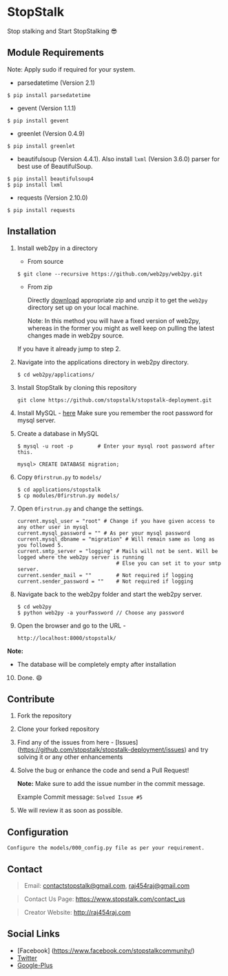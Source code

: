 # StopStalk
Stop stalking and Start StopStalking :sunglasses:

## Module Requirements
Note: Apply sudo if required for your system.

* parsedatetime (Version 2.1) 
```
$ pip install parsedatetime
```

* gevent (Version 1.1.1)
```
$ pip install gevent
``` 

* greenlet (Version 0.4.9)
```
$ pip install greenlet
``` 

* beautifulsoup (Version 4.4.1). Also install `lxml` (Version 3.6.0) parser for best use of BeautifulSoup.
```
$ pip install beautifulsoup4
$ pip install lxml
```

* requests (Version 2.10.0)

```
$ pip install requests
```

## Installation
1. Install web2py in a directory
    * From source
    ```
    $ git clone --recursive https://github.com/web2py/web2py.git
    ```
    * From zip
    
        Directly [download](http://web2py.com/init/default/download) appropriate zip 
        and unzip it to get the `web2py` directory set up on your local machine.
        
        Note: In this method you will have a fixed version of web2py, whereas in the former
              you might as well keep on pulling the latest changes made in web2py source.

   If you have it already jump to step 2.
2. Navigate into the applications directory in web2py directory.

    ```
    $ cd web2py/applications/
    ```
3. Install StopStalk by cloning this repository

    ```
    git clone https://github.com/stopstalk/stopstalk-deployment.git
    ```
4. Install MySQL - [here](http://dev.mysql.com/downloads/)
   Make sure you remember the root password for mysql server.

5. Create a database in MySQL
    
    ```
    $ mysql -u root -p        # Enter your mysql root password after this.
    
    mysql> CREATE DATABASE migration;
    ```
6. Copy `0firstrun.py` to `models/`
    
    ```
    $ cd applications/stopstalk
    $ cp modules/0firstrun.py models/
    ```
7. Open `0firstrun.py` and change the settings.
    
    ```
    current.mysql_user = "root" # Change if you have given access to any other user in mysql
    current.mysql_password = "" # As per your mysql password 
    current.mysql_dbname = "migration" # Will remain same as long as you followed 5.
    current.smtp_server = "logging" # Mails will not be sent. Will be logged where the web2py server is running 
                                    # Else you can set it to your smtp server.     
    current.sender_mail = ""        # Not required if logging
    current.sender_password = ""    # Not required if logging
    ```
8. Navigate back to the web2py folder and start the web2py server.

    ```
    $ cd web2py
    $ python web2py -a yourPassword // Choose any password
    ```
9. Open the browser and go to the URL -

    `http://localhost:8000/stopstalk/`

  **Note:**
  * The database will be completely empty after installation

10. Done. :smile:

## Contribute

1. Fork the repository
2. Clone your forked repository
3. Find any of the issues from here - [Issues] (https://github.com/stopstalk/stopstalk-deployment/issues) and try solving it
   or any other enhancements
4. Solve the bug or enhance the code and send a Pull Request!

   **Note:** Make sure to add the issue number in the commit message.

   Example Commit message: `Solved Issue #5`
5. We will review it as soon as possible.

## Configuration
    Configure the models/000_config.py file as per your requirement.

## Contact
  > Email: contactstopstalk@gmail.com, raj454raj@gmail.com
  
  > Contact Us Page: https://www.stopstalk.com/contact_us
  
  > Creator Website: http://raj454raj.com

## Social Links

* [Facebook] (https://www.facebook.com/stopstalkcommunity/)
* [Twitter](https://twitter.com/stop_stalk)
* [Google-Plus](https://plus.google.com/110575194069678651985)
